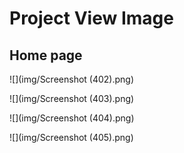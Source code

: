 # Project View Image

## Home page
![](img/Screenshot (402).png)

![](img/Screenshot (403).png)

![](img/Screenshot (404).png)

![](img/Screenshot (405).png)

